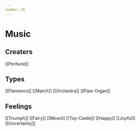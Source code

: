```yaml
---
number:35
---
```


# Music


## Creaters
[[Peritune]]


## Types
[[Flamenco]]
[[March]]
[[Orchestra]]
[[Pipe-Organ]]

## Feelings
[[Triumph]]
[[Fairy]]
[[Moon]]
[[Toy-Castle]]
[[Happy]]
[[Joyful]]
[[Uncertainty]]
